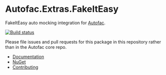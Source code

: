 # Autofac.Extras.FakeItEasy

FakeItEasy auto mocking integration for [Autofac](https://autofac.org).

[![Build status](https://ci.appveyor.com/api/projects/status/faeqq1sg0r0j5vfp?svg=true)](https://ci.appveyor.com/project/Autofac/autofac-extras-fakeiteasy)

Please file issues and pull requests for this package in this repository rather than in the Autofac core repo.

- [Documentation](https://autofac.readthedocs.io/en/latest/integration/fakeiteasy.html)
- [NuGet](https://www.nuget.org/packages/Autofac.Extras.FakeItEasy)
- [Contributing](https://autofac.readthedocs.io/en/latest/contributors.html)
